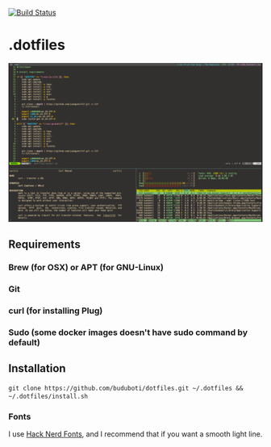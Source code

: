 [![Build Status](https://travis-ci.org/buduboti/dotfiles.svg?branch=master)](https://travis-ci.org/buduboti/dotfiles)

.dotfiles
=========

![](screenshot.png)

Requirements
------------

### Brew (for OSX) or APT (for GNU-Linux)

### Git

### curl (for installing Plug)

### Sudo (some docker images doesn't have sudo command by default)

Installation
------------
```
git clone https://github.com/buduboti/dotfiles.git ~/.dotfiles && ~/.dotfiles/install.sh
```
### Fonts

I use [Hack Nerd Fonts](https://www.nerdfonts.com/), and I recommend that if you want a smooth light line.
